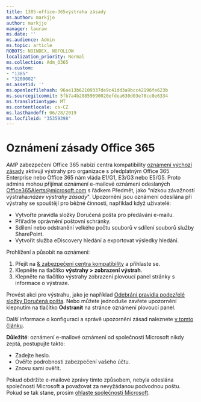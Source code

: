 ```yaml
---
title: 1385-office-365výstraha zásady
ms.author: markjjo
author: markjjo
manager: lauraw
ms.date: ''
ms.audience: Admin
ms.topic: article
ROBOTS: NOINDEX, NOFOLLOW
localization_priority: Normal
ms.collection: Adm_O365
ms.custom:
- "1385"
- "3200002"
ms.assetid: ''
ms.openlocfilehash: 96ae13b62109337de9c41dd3a9bcc42196fe623b
ms.sourcegitcommit: 5fb7a4b28859690020efdea630d03e70cc0e6334
ms.translationtype: MT
ms.contentlocale: cs-CZ
ms.lasthandoff: 06/28/2019
ms.locfileid: "35359398"
---
```

# <a name="office-365-alert-policies"></a>Oznámení zásady Office 365

_AMP_ zabezpečení Office 365 nabízí centra kompatibility [oznámení výchozí zásady](https://docs.microsoft.com/office365/securitycompliance/alert-policies#default-alert-policies) aktivují výstrahy pro organizace s předplatným Office 365 Enterprise nebo Office 365 nám vláda E1/G1, E3/G3 nebo E5/G5. Proto admins mohou přijímat oznámení e-mailové oznámení odeslaných Office365Alerts@microsoft.com s řádkem Předmět, jako "nízkou závažností výstraha:*název výstrahy zásady*". Upozornění jsou oznámení odesílána při výstrahy se spouštějí pro běžné činnosti, například když uživatelé:

- Vytvořte pravidla složky Doručená pošta pro předávání e-mailu.
- Přiřadíte oprávnění poštovní schránky.
- Sdílení nebo odstranění velkého počtu souborů v sdílení souborů služby SharePoint.
- Vytvořit služba eDiscovery hledání a exportovat výsledky hledání.

Prohlížení a působit na oznámení:

1. Přejít na [& zabezpečení centra kompatibility](https://protection.office.com) a přihlaste se.
2. Klepněte na tlačítko **výstrahy > zobrazení výstrah**.
3. Klepněte na tlačítko výstrahy zobrazení plovoucí panel stránky s informace o výstraze.

Provést akci pro výstrahu, jako je například [Odebrání pravidla podezřelé složky Doručená pošta](https://docs.microsoft.com/office365/securitycompliance/responding-to-a-compromised-email-account). Nebo můžete jednoduše zavřete upozornění klepnutím na tlačítko **Odstranit** na stránce oznámení plovoucí panel.

Další informace o konfiguraci a správě upozornění zásad naleznete [v tomto článku](https://docs.microsoft.com/office365/securitycompliance/alert-policies).

**Důležité**: oznámení e-mailové oznámení od společnosti Microsoft nikdy zeptá, postupujte takto:

- Zadejte heslo.
- Ověřte podrobnosti zabezpečení vašeho účtu.
- Znovu sami ověřit.

Pokud obdržíte e-mailové zprávy tímto způsobem, nebyla odeslána společnosti Microsoft a považovat za nevyžádanou podvodnou poštu. Pokud se tak stane, prosím [ohlaste společnosti Microsoft](https://docs.microsoft.com/office365/SecurityCompliance/report-junk-email-and-phishing-scams-in-outlook-on-the-web-eop).